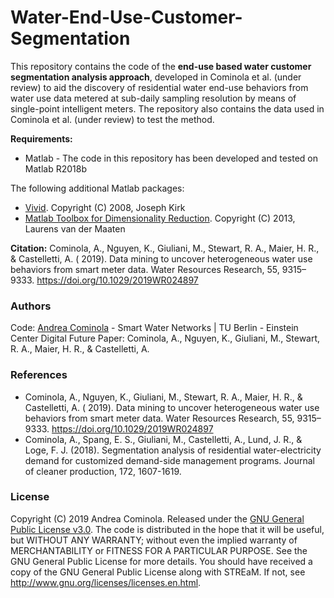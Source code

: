 # Water-End-Use-Customer-Segmentation

This repository contains the code of the **end-use based water customer segmentation analysis approach**, developed in Cominola et al. (under review) to aid the discovery of residential water end-use behaviors from water use data metered at sub-daily sampling resolution by means of single-point intelligent meters. The repository also contains the data used in Cominola et al. (under review) to test the method.

**Requirements:** 
- Matlab - The code in this repository has been developed and tested on Matlab R2018b

The following additional Matlab packages: 
- [Vivid](https://www.mathworks.com/matlabcentral/fileexchange/20848-vivid-colormap). Copyright (C) 2008, Joseph Kirk
- [Matlab Toolbox for Dimensionality Reduction](https://lvdmaaten.github.io/drtoolbox/). Copyright (C) 2013, Laurens van der Maaten

**Citation:** Cominola, A., Nguyen, K., Giuliani, M., Stewart, R. A., Maier, H. R., & Castelletti, A. ( 2019). Data mining to uncover heterogeneous water use behaviors from smart meter data. Water Resources Research, 55, 9315– 9333. https://doi.org/10.1029/2019WR024897

### Authors
Code: [Andrea Cominola](https://www.swn.tu-berlin.de/) - Smart Water Networks | TU Berlin - Einstein Center Digital Future
Paper: Cominola, A., Nguyen, K., Giuliani, M., Stewart, R. A., Maier, H. R., & Castelletti, A. 

### References
- Cominola, A., Nguyen, K., Giuliani, M., Stewart, R. A., Maier, H. R., & Castelletti, A. ( 2019). Data mining to uncover heterogeneous water use behaviors from smart meter data. Water Resources Research, 55, 9315– 9333. https://doi.org/10.1029/2019WR024897
- Cominola, A., Spang, E. S., Giuliani, M., Castelletti, A., Lund, J. R., & Loge, F. J. (2018). Segmentation analysis of residential water-electricity demand for customized demand-side management programs. Journal of cleaner production, 172, 1607-1619.

### License

Copyright (C) 2019 Andrea Cominola. Released under the [GNU General Public License v3.0](LICENSE).
The code is distributed in the hope that it will be useful, but WITHOUT ANY WARRANTY; without even the implied warranty of MERCHANTABILITY or FITNESS FOR A PARTICULAR PURPOSE. See the GNU General Public License for more details.
You should have received a copy of the GNU General Public License along with STREaM. If not, see http://www.gnu.org/licenses/licenses.en.html.
